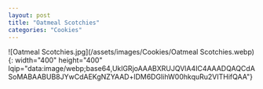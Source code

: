```yaml
---
layout: post
title: "Oatmeal Scotchies"
categories: "Cookies"
---
```

![Oatmeal Scotchies.jpg](/assets/images/Cookies/Oatmeal Scotchies.webp){: width="400" height="400" lqip="data:image/webp;base64,UklGRjoAAABXRUJQVlA4IC4AAADQAQCdASoMABAABUB8JYwCdAEKgNZYAAD+lDM6DGIihW00hkquRu2VITHifQAA"}


